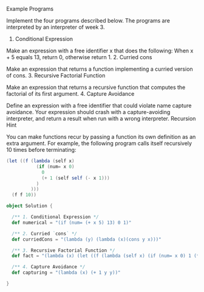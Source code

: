 Example Programs

Implement the four programs described below. The programs are interpreted by an interpreter of week 3.
1. Conditional Expression

Make an expression with a free identifier x that does the following: When x + 5 equals 13, return 0, otherwise return 1.
2. Curried cons

Make an expression that returns a function implementing a curried version of cons.
3. Recursive Factorial Function

Make an expression that returns a recursive function that computes the factorial of its first argument.
4. Capture Avoidance

Define an expression with a free identifier that could violate name capture avoidance. Your expression should crash with a capture-avoiding interpreter, and return a result when run with a wrong interpreter.
Recursion Hint

You can make functions recur by passing a function its own definition as an extra argument. For example, the following program calls itself recursively 10 times before terminating:
```scala
(let ((f (lambda (self x) 
           (if (num= x 0)
             0
             (+ 1 (self self (- x 1)))
           )
         )))
  (f f 10))
```


```scala
object Solution {

  /** 1. Conditional Expression */
  def numerical = "(if (num= (+ x 5) 13) 0 1)"

  /** 2. Curried `cons` */
  def curriedCons = "(lambda (y) (lambda (x)(cons y x)))"

  /** 3. Recursive Factorial Function */
  def fact = "(lambda (x) (let ((f (lambda (self x) (if (num= x 0) 1 (* x (self self (- x 1))) ) )))(f f x)))"

  /** 4. Capture Avoidance */
  def capturing = "(lambda (x) (+ 1 y y))"

}


```
